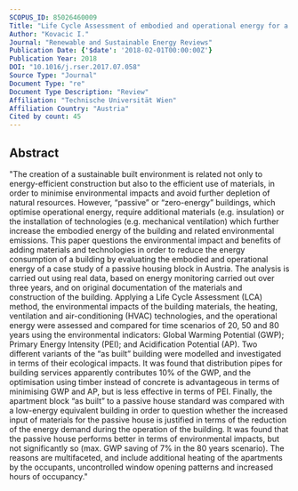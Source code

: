 ```yaml
---
SCOPUS_ID: 85026460009
Title: "Life Cycle Assessment of embodied and operational energy for a passive housing block in Austria"
Author: "Kovacic I."
Journal: "Renewable and Sustainable Energy Reviews"
Publication Date: {'$date': '2018-02-01T00:00:00Z'}
Publication Year: 2018
DOI: "10.1016/j.rser.2017.07.058"
Source Type: "Journal"
Document Type: "re"
Document Type Description: "Review"
Affiliation: "Technische Universität Wien"
Affiliation Country: "Austria"
Cited by count: 45
---
```


## Abstract
"The creation of a sustainable built environment is related not only to energy-efficient construction but also to the efficient use of materials, in order to minimise environmental impacts and avoid further depletion of natural resources. However, “passive” or “zero-energy” buildings, which optimise operational energy, require additional materials (e.g. insulation) or the installation of technologies (e.g. mechanical ventilation) which further increase the embodied energy of the building and related environmental emissions. This paper questions the environmental impact and benefits of adding materials and technologies in order to reduce the energy consumption of a building by evaluating the embodied and operational energy of a case study of a passive housing block in Austria. The analysis is carried out using real data, based on energy monitoring carried out over three years, and on original documentation of the materials and construction of the building. Applying a Life Cycle Assessment (LCA) method, the environmental impacts of the building materials, the heating, ventilation and air-conditioning (HVAC) technologies, and the operational energy were assessed and compared for time scenarios of 20, 50 and 80 years using the environmental indicators: Global Warming Potential (GWP); Primary Energy Intensity (PEI); and Acidification Potential (AP). Two different variants of the “as built” building were modelled and investigated in terms of their ecological impacts. It was found that distribution pipes for building services apparently contributes 10% of the GWP, and the optimisation using timber instead of concrete is advantageous in terms of minimising GWP and AP, but is less effective in terms of PEI. Finally, the apartment block “as built” to a passive house standard was compared with a low-energy equivalent building in order to question whether the increased input of materials for the passive house is justified in terms of the reduction of the energy demand during the operation of the building. It was found that the passive house performs better in terms of environmental impacts, but not significantly so (max. GWP saving of 7% in the 80 years scenario). The reasons are multifaceted, and include additional heating of the apartments by the occupants, uncontrolled window opening patterns and increased hours of occupancy."
